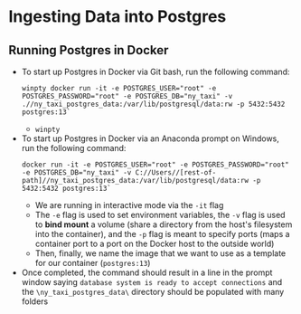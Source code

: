 # Ingesting Data into Postgres

## Running Postgres in Docker
- To start up Postgres in Docker via Git bash, run the following command:
    ```
    winpty docker run -it -e POSTGRES_USER="root" -e POSTGRES_PASSWORD="root" -e POSTGRES_DB="ny_taxi" -v .//ny_taxi_postgres_data:/var/lib/postgresql/data:rw -p 5432:5432 postgres:13`
    ```
    - `winpty` 
- To start up Postgres in Docker via an Anaconda prompt on Windows, run the following command:
    ```
    docker run -it -e POSTGRES_USER="root" -e POSTGRES_PASSWORD="root" -e POSTGRES_DB="ny_taxi" -v C://Users//[rest-of-path]//ny_taxi_postgres_data:/var/lib/postgresql/data:rw -p 5432:5432 postgres:13`
    ```
    - We are running in interactive mode via the `-it` flag
    - The `-e` flag is used to set environment variables, the `-v` flag is used to **bind mount** a volume (share a directory from the host's filesystem into the container), and the `-p` flag is meant to specify ports (maps a container port to a port on the Docker host to the outside world)
    - Then, finally, we name the image that we want to use as a template for our container (`postgres:13`)
- Once completed, the command should result in a line in the prompt window saying `database system is ready to accept connections` and the `\ny_taxi_postgres_data\` directory should be populated with many folders
